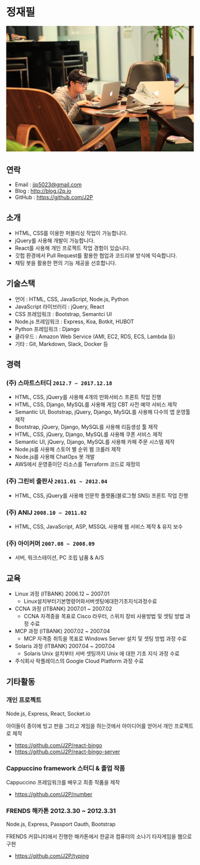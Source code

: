 # 정재필

![J2P Profile](images/j2p.jpg)

## 연락
* Email : jjp5023@gmail.com 
* Blog : http://blog.j2p.io 	
* GitHub : https://github.com/J2P

## 소개
* HTML, CSS를 이용한 퍼블리싱 작업이 가능합니다.
* jQuery를 사용해 개발이 가능합니다.
* React를 사용해 개인 프로젝트 작업 경험이 있습니다.
* 깃헙 환경에서 Pull Request를 활용한 협업과 코드리뷰 방식에 익숙합니다.
* 채팅 봇을 활용한 편의 기능 제공을 선호합니다.

## 기술스택
* 언어 : HTML, CSS, JavaScript, Node.js, Python
* JavaScript 라이브러리 : jQuery, React
* CSS 프레임워크 : Bootstrap, Semantci UI
* Node.js 프레임워크 : Express, Koa, Botkit, HUBOT
* Python 프레임워크 : Django
* 클라우드 : Amazon Web Service (AMI, EC2, RDS, ECS, Lambda 등)
* 기타 : Git, Markdown, Slack, Docker 등

##  경력
### (주) 스마트스터디 `2012.7 ~ 2017.12.18`

* HTML, CSS, jQuery를 사용해 4개의 만화서비스 프론트 작업 진행
* HTML, CSS, Django, MySQL를 사용해 게임 CBT 사전 예약 서비스 제작
* Semantic UI, Bootstrap, jQuery, Django, MySQL를 사용해 다수의 앱 운영툴 제작
* Bootstrap, jQuery, Django, MySQL를 사용해 리듬생성 툴 제작
* HTML, CSS, jQuery, Django, MySQL를 사용해 쿠폰 서비스 제작
* Semantic UI, jQuery, Django, MySQL를 사용해 카페 주문 시스템 제작
* Node.js를 사용해 스토어 별 순위 웹 크롤러 제작
* Node.js를 사용해 ChatOps 봇 개발
* AWS에서 운영중이던 리소스를 Terraform 코드로 재정의

### (주) 그린비 출판사 `2011.01 ~ 2012.04`

* HTML, CSS, jQuery를 사용해 인문학 플랫폼(블로그형 SNS) 프론트 작업 진행

### (주) ANIJ `2008.10 ~ 2011.02`

* HTML, CSS, JavaScript, ASP, MSSQL 사용해 웹 서비스 제작 & 유지 보수

### (주) 아이커머 `2007.08 ~ 2008.09`

* 서버, 워크스테이션, PC 조립 납품 & A/S

## 교육
* Linux 과정 (ITBANK) 2006.12 ~ 2007.01
	* Linux설치부터기본명령어와서버셋팅에대한기초지식과정수료
* CCNA 과정 (ITBANK) 2007.01 ~ 2007.02
	* CCNA 자격증을 목표로 Cisco 라우터, 스위치 장비 사용방법 및 셋팅 방법 과정 수료
* MCP 과정 (ITBANK) 2007.02 ~ 2007.04
	* MCP 자격증 취득을 목표로 Windows Server 설치 및 셋팅 방법 과정 수료
* Solaris 과정 (ITBANK) 2007.04 ~ 2007.04
	* Solaris Unix 설치부터 서버 셋팅까지 Unix 에 대한 기초 지식 과정 수료
* 주식회사 락플레이스의 Google Cloud Platform 과정 수료

## 기타활동
### 개인 프로젝트
Node.js, Express, React, Socket.io

아이들이 종이에 빙고 판을 그리고 게임을 하는것에서 아이디어를 얻어서 개인 프로젝트로 제작
* https://github.com/J2P/react-bingo
* https://github.com/J2P/react-bingo-server

### Cappuccino framework 스터디 & 졸업 작품
Cappuccino 프레임워크를 배우고 최종 작품을 제작
* https://github.com/J2P/number

### FRENDS 해카톤 2012.3.30 ~ 2012.3.31
Node.js, Express, Passport Oauth, Bootstrap

FRENDS 커뮤니티에서 진행한 해카톤에서 한글과 컴퓨터의 소나기 타자게임을 웹으로 구현
* https://github.com/J2P/typing
